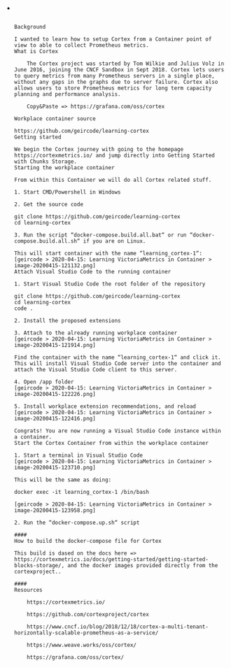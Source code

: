 - ```
  
  
   
  Background
  
  I wanted to learn how to setup Cortex from a Container point of view to able to collect Prometheus metrics.
  What is Cortex
  
      The Cortex project was started by Tom Wilkie and Julius Volz in June 2016, joining the CNCF Sandbox in Sept 2018. Cortex lets users to query metrics from many Prometheus servers in a single place, without any gaps in the graphs due to server failure. Cortex also allows users to store Prometheus metrics for long term capacity planning and performance analysis.
  
      Copy&Paste => https://grafana.com/oss/cortex
  
  Workplace container source
  
  https://github.com/geircode/learning-cortex
  Getting started
  
  We begin the Cortex journey with going to the homepage https://cortexmetrics.io/ and jump directly into Getting Started with Chunks Storage.
  Starting the workplace container
  
  From within this Container we will do all Cortex related stuff.
  
  1. Start CMD/Powershell in Windows
  
  2. Get the source code
  
  git clone https://github.com/geircode/learning-cortex
  cd learning-cortex
  
  3. Run the script “docker-compose.build.all.bat“ or run “docker-compose.build.all.sh“ if you are on Linux.
  
  This will start container with the name “learning_cortex-1“:
  [geircode > 2020-04-15: Learning VictoriaMetrics in Container > image-20200415-121132.png]
  Attach Visual Studio Code to the running container
  
  1. Start Visual Studio Code the root folder of the repository
  
  git clone https://github.com/geircode/learning-cortex
  cd learning-cortex
  code .
  
  2. Install the proposed extensions
  
  3. Attach to the already running workplace container
  [geircode > 2020-04-15: Learning VictoriaMetrics in Container > image-20200415-121914.png]
  
  Find the container with the name “learning_cortex-1“ and click it. This will install Visual Studio Code server into the container and attach the Visual Studio Code client to this server.
  
  4. Open /app folder
  [geircode > 2020-04-15: Learning VictoriaMetrics in Container > image-20200415-122226.png]
  
  5. Install workplace extension recommendations, and reload
  [geircode > 2020-04-15: Learning VictoriaMetrics in Container > image-20200415-122416.png]
  
  Congrats! You are now running a Visual Studio Code instance within a container.
  Start the Cortex Container from within the workplace container
  
  1. Start a terminal in Visual Studio Code
  [geircode > 2020-04-15: Learning VictoriaMetrics in Container > image-20200415-123710.png]
  
  This will be the same as doing:
  
  docker exec -it learning_cortex-1 /bin/bash
  
  [geircode > 2020-04-15: Learning VictoriaMetrics in Container > image-20200415-123958.png]
  
  2. Run the “docker-compose.up.sh“ script
  
  ####
  How to build the docker-compose file for Cortex
  
  This build is dased on the docs here => https://cortexmetrics.io/docs/getting-started/getting-started-blocks-storage/, and the docker images provided directly from the cortexproject..
  
  ####
  Resources
  
      https://cortexmetrics.io/
  
      https://github.com/cortexproject/cortex
  
      https://www.cncf.io/blog/2018/12/18/cortex-a-multi-tenant-horizontally-scalable-prometheus-as-a-service/
  
      https://www.weave.works/oss/cortex/
  
      https://grafana.com/oss/cortex/
  
   
  
  ```